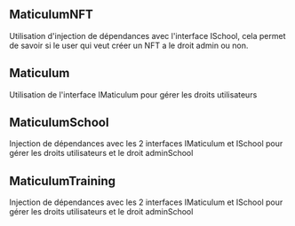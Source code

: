 ## MaticulumNFT
Utilisation d'injection de dépendances avec l'interface ISchool,
cela permet de savoir si le user qui veut créer un NFT a le droit admin ou non.

## Maticulum
Utilisation de l'interface IMaticulum pour gérer les droits utilisateurs

## MaticulumSchool
Injection de dépendances avec les 2 interfaces IMaticulum et ISchool pour gérer les droits utilisateurs
et le droit adminSchool

## MaticulumTraining
Injection de dépendances avec les 2 interfaces IMaticulum et ISchool pour gérer les droits utilisateurs
et le droit adminSchool